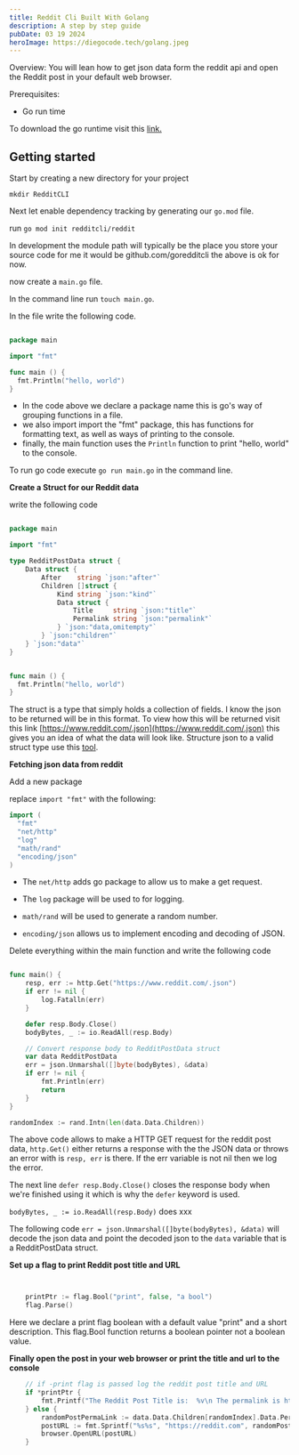 ```yaml
---
title: Reddit Cli Built With Golang
description: A step by step guide
pubDate: 03 19 2024
heroImage: https://diegocode.tech/golang.jpeg
---
```


Overview: You will lean how to get json data form the reddit api and open the Reddit post in your default web browser.

Prerequisites:

- Go run time

To download the go runtime visit this [link.](https://go.dev/doc/install)

## Getting started

Start by creating a new directory for your project

`mkdir RedditCLI`

Next let enable dependency tracking by generating our `go.mod` file.

run `go mod init redditcli/reddit`

In development the module path will typically be the place you store your source code for me it would be github.com/goredditcli the above is ok for now.

now create a `main.go` file.

In the command line run `touch main.go`.

In the file write the following code.

```go

package main

import "fmt"

func main () {
  fmt.Println("hello, world")
}
```

- In the code above we declare a package name this is go's way of grouping functions in a file.
- we also import import the "fmt" package, this has functions for formatting text, as well as ways of printing to the console.
- finally, the main function uses the `Println` function to print "hello, world" to the console.

To run go code execute `go run main.go` in the command line.

**Create a Struct for our Reddit data**

write the following code

```go

package main

import "fmt"

type RedditPostData struct {
    Data struct {
        After    string `json:"after"`
        Children []struct {
            Kind string `json:"kind"`
            Data struct {
                Title     string `json:"title"`
                Permalink string `json:"permalink"`
            } `json:"data,omitempty"`
        } `json:"children"`
    } `json:"data"`
}


func main () {
  fmt.Println("hello, world")
}
```

The struct is a type that simply holds a collection of fields. I know the json to be returned will be in this format. To view how this will be returned visit this link [https://www.reddit.com/.json](https://www.reddit.com/.json) this gives you an idea of what the data will look like. Structure json to a valid struct type use this [tool](https://mholt.github.io/json-to-go/).

**Fetching json data from reddit**

Add a new package

replace `import "fmt"` with the following:

```go
import (
  "fmt"
  "net/http"
  "log"
  "math/rand"
  "encoding/json"
)
```

- The `net/http` adds go package to allow us to make a get request.
- The `log` package will be used to for logging.

- `math/rand` will be used to generate a random number.

- `encoding/json` allows us to implement encoding and decoding of JSON.

Delete everything within the main function and write the following code

```go

func main() {
    resp, err := http.Get("https://www.reddit.com/.json")
    if err != nil {
        log.Fatalln(err)
    }

    defer resp.Body.Close()
    bodyBytes, _ := io.ReadAll(resp.Body)

    // Convert response body to RedditPostData struct
    var data RedditPostData
    err = json.Unmarshal([]byte(bodyBytes), &data)
    if err != nil {
        fmt.Println(err)
        return
    }
}

randomIndex := rand.Intn(len(data.Data.Children))
```

The above code allows to make a HTTP GET request for the reddit post data, `http.Get()` either returns a response with the the JSON data or throws an error with is `resp, err` is there. If the err variable is not nil then we log the error.

The next line `defer resp.Body.Close()` closes the response body when we're finished using it which is why the `defer` keyword is used.

`bodyBytes, _ := io.ReadAll(resp.Body)` does xxx

The following code `err = json.Unmarshal([]byte(bodyBytes), &data)` will decode the json data and point the decoded json to the `data` variable that is a RedditPostData struct.

**Set up a flag to print Reddit post title and URL**

```go


	printPtr := flag.Bool("print", false, "a bool")
	flag.Parse()


```

Here we declare a print flag boolean with a default value "print" and a short description. This flag.Bool function returns a boolean pointer not a boolean value.

**Finally open the post in your web browser or print the title and url to the console**

```go
	// if -print flag is passed log the reddit post title and URL
	if *printPtr {
		fmt.Printf("The Reddit Post Title is:  %v\n The permalink is https://reddit.com%v\n", data.Data.Children[randomIndex].Data.Title, data.Data.Children[randomIndex].Data.Permalink)
	} else {
		randomPostPermaLink := data.Data.Children[randomIndex].Data.Permalink
		postURL := fmt.Sprintf("%s%s", "https://reddit.com", randomPostPermaLink)
		browser.OpenURL(postURL)
	}

```
